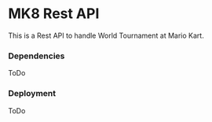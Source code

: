 # MK8 Rest API
This is a Rest API to handle World Tournament at Mario Kart.

### Dependencies
ToDo
### Deployment
ToDo
